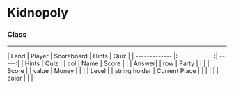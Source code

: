 # Kidnopoly

### Class
----------

| Land          | Player        | Scoreboard  | Hints | Quiz  |
| ------------- |:-------------:| -----:|     | Hints | Quiz  |
| col           | Name          | Score |     |       | Answer|
| row           | Party         |       |     |       | Score |
| value         | Money         |       |     |       | Level |
| string holder | Current Place |       |     |       |       |
| color         |               |       |

